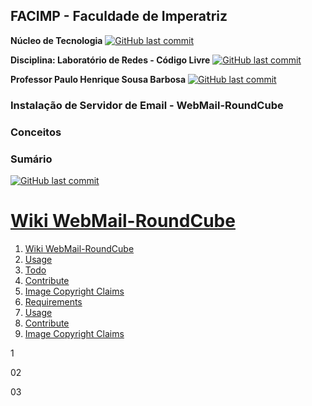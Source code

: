 ## FACIMP - Faculdade de Imperatriz

**Núcleo de Tecnologia**
[![GitHub last commit](https://img.shields.io/badge/Nucleo-Tecnologia_Facimp-blue?style=&logo=nucleo&link=https://github.com/NT-Facimp/Redes/)](https://github.com/NT-Facimp/Redes)

**Disciplina: Laboratório de Redes - Código Livre**
[![GitHub last commit](https://img.shields.io/badge/Laborátorio-Redes_Código_Livre-blue?style=&logo=debian&link=https://github.com/NT-Facimp/)](https://github.com/NT-Facimp)

**Professor  Paulo Henrique Sousa Barbosa**
[![GitHub last commit](https://img.shields.io/badge/Professor-Paulo_Henrique_PH-blue?style=&logo=linux&link=https://https://github.com/agenteph/)](https://github.com/agenteph)
 
### Instalação de Servidor de Email - WebMail-RoundCube
 
### Conceitos
 
### Sumário

[![GitHub last commit](https://img.shields.io/badge/WIKI-WebMail_RoundCube-blue?style=&logo=roundcube&link=https://https://github.com/CharlesSantana/WebMail-RoundCube/wiki/)](https://github.com/CharlesSantana/WebMail-RoundCube/wiki)
# <a href="https://github.com/CharlesSantana/WebMail-RoundCube/wiki">Wiki WebMail-RoundCube</a>
<ol>
<li><a href="https://github.com/CharlesSantana/WebMail-RoundCube/wiki">Wiki WebMail-RoundCube</a></li>
<li><a href="#usage">Usage</a></li>
<li><a href="#todo">Todo</a></li>
<li><a href="#contribute">Contribute</a></li>
<li><a href="#image-copyright-claims">Image Copyright Claims</a></li>
<li><a href="#1">Requirements</a></li>
<li><a href="#02">Usage</a></li>
<li><a href="#03>Todo</a></li>
<li><a href="#03">Contribute</a></li>
<li><a href="#image-copyright-claims">Image Copyright Claims</a></li>
</ol>





















1














02





























03

